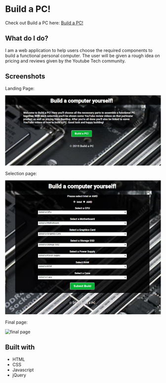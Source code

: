 # Build a PC!

Check out Build a PC here: [Build a PC!](https://api-16--corvinus.repl.co "Build a PC!")

## What do I do?

I am a web application to help users choose the required components to build a functional personal computer.  The user will be given a rough idea on pricing and reviews given by the Youtube Tech community.

## Screenshots

Landing Page:

![landing page](landing.jpg)

Selection page:

![selection page](selection.jpg)

Final page:

![final page](final.jpg)

## Built with

* HTML
* CSS
* Javascript
* jQuery
